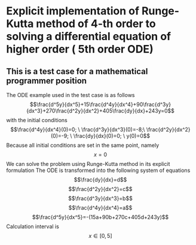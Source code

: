 # Explicit implementation of Runge-Kutta method of 4-th order to solving a differential equation of higher order ( 5th order ODE)
## This is a test case for a mathematical programmer position
The ODE example used in the test case is as follows
$$\frac{d^5y}{dx^5}+15\frac{d^4y}{dx^4}+90\frac{d^3y}{dx^3}+270\frac{d^2y}{dx^2}+405\frac{dy}{dx}+243y=0$$
with the initial conditions
$$\frac{d^4y}{dx^4}(0)=0; \ \frac{d^3y}{dx^3}(0)=-8;\ \frac{d^2y}{dx^2}(0)=-9; \ \frac{dy}{dx}(0)=0; \ y(0)=0$$
Because all initial conditions are set in the same point, namely 
$$x=0$$
We can solve the problem using Runge-Kutta method in its explicit formulation
The ODE is transformed into the following system of equations
$$\frac{dy}{dx}=d$$
$$\frac{d^2y}{dx^2}=c$$
$$\frac{d^3y}{dx^3}=b$$
$$\frac{d^4y}{dx^4}=a$$
$$\frac{d^5y}{dx^5}=-(15a+90b+270c+405d+243y)$$
Calculation interval is 
$$x\in[0,5]$$

